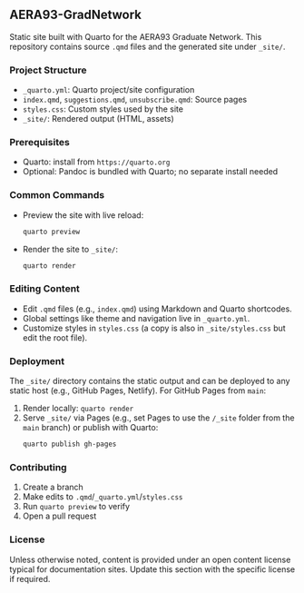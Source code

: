 ## AERA93-GradNetwork

Static site built with Quarto for the AERA93 Graduate Network. This repository contains source `.qmd` files and the generated site under `_site/`.

### Project Structure

- `_quarto.yml`: Quarto project/site configuration
- `index.qmd`, `suggestions.qmd`, `unsubscribe.qmd`: Source pages
- `styles.css`: Custom styles used by the site
- `_site/`: Rendered output (HTML, assets)

### Prerequisites

- Quarto: install from `https://quarto.org`
- Optional: Pandoc is bundled with Quarto; no separate install needed

### Common Commands

- Preview the site with live reload:
  ```bash
  quarto preview
  ```

- Render the site to `_site/`:
  ```bash
  quarto render
  ```

### Editing Content

- Edit `.qmd` files (e.g., `index.qmd`) using Markdown and Quarto shortcodes.
- Global settings like theme and navigation live in `_quarto.yml`.
- Customize styles in `styles.css` (a copy is also in `_site/styles.css` but edit the root file).

### Deployment

The `_site/` directory contains the static output and can be deployed to any static host (e.g., GitHub Pages, Netlify). For GitHub Pages from `main`:

1. Render locally: `quarto render`
2. Serve `_site/` via Pages (e.g., set Pages to use the `/_site` folder from the `main` branch) or publish with Quarto:
   ```bash
   quarto publish gh-pages
   ```

### Contributing

1. Create a branch
2. Make edits to `.qmd`/`_quarto.yml`/`styles.css`
3. Run `quarto preview` to verify
4. Open a pull request

### License

Unless otherwise noted, content is provided under an open content license typical for documentation sites. Update this section with the specific license if required.
